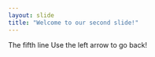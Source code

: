 ```yaml
---
layout: slide
title: "Welcome to our second slide!"
---
```

The fifth line
Use the left arrow to go back!
